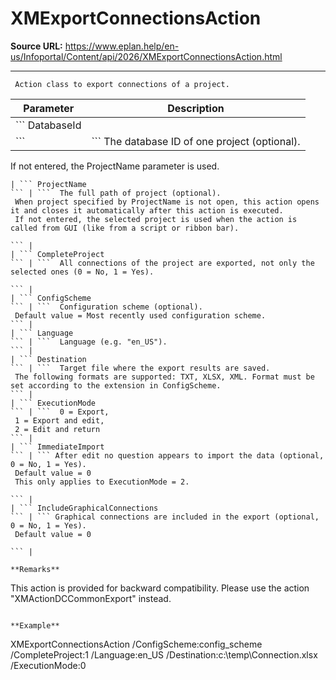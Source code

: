 # XMExportConnectionsAction

**Source URL:** https://www.eplan.help/en-us/Infoportal/Content/api/2026/XMExportConnectionsAction.html

---

```
 Action class to export connections of a project.

```

| Parameter | Description |
| --- | --- |
| ``` DatabaseId
 ``` | ```  The database ID of one project (optional).
  If not entered, the ProjectName parameter is used.
  
 ``` |
| ``` ProjectName
 ``` | ```  The full path of project (optional).
  When project specified by ProjectName is not open, this action opens it and closes it automatically after this action is executed.
  If not entered, the selected project is used when the action is called from GUI (like from a script or ribbon bar).
  
 ``` |
| ``` CompleteProject
 ``` | ```  All connections of the project are exported, not only the selected ones (0 = No, 1 = Yes).
  
 ``` |
| ``` ConfigScheme
 ``` | ```  Configuration scheme (optional).
  Default value = Most recently used configuration scheme.
 ``` |
| ``` Language
 ``` | ```  Language (e.g. "en_US").
 ``` |
| ``` Destination
 ``` | ```  Target file where the export results are saved.
  The following formats are supported: TXT, XLSX, XML. Format must be set according to the extension in ConfigScheme.
 ``` |
| ``` ExecutionMode
 ``` | ```  0 = Export,
  1 = Export and edit,
  2 = Edit and return
 ``` |
| ``` ImmediateImport
 ``` | ``` After edit no question appears to import the data (optional, 0 = No, 1 = Yes).
  Default value = 0
  This only applies to ExecutionMode = 2.
  
 ``` |
| ``` IncludeGraphicalConnections
 ``` | ``` Graphical connections are included in the export (optional, 0 = No, 1 = Yes).
  Default value = 0
  
 ``` |

**Remarks**

```
 This action is provided for backward compatibility. Please use the action "XMActionDCCommonExport" instead.

```

**Example**

```
 XMExportConnectionsAction /ConfigScheme:config_scheme /CompleteProject:1  /Language:en_US /Destination:c:\\temp\\Connection.xlsx /ExecutionMode:0

```